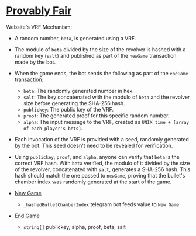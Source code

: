 # [Provably Fair](https://bullet-game.gitbook.io/bullet-game/architecture/provably-fair)
Website's VRF Mechanism:
- A random number, `beta`, is generated using a VRF.
- The modulo of `beta` divided by the size of the revolver is hashed with a random key (`salt`) and published as part of the `newGame` transaction made by the bot.
- When the game ends, the bot sends the following as part of the `endGame` transaction:
   - `beta`: The randomly generated number in hex.
   - `salt`: The key concatenated with the modulo of `beta` and the revolver size before generating the SHA-256 hash.
   - `publickey`: The public key of the VRF.
   - `proof`: The generated proof for this specific random number.
   - `alpha`: The input message to the VRF, created as `UNIX time + [array of each player's bets]`.
- Each invocation of the VRF is provided with a seed, randomly generated by the bot. This seed doesn't need to be revealed for verification.
- Using `publickey`, `proof`, and `alpha`, anyone can verify that `beta` is the correct VRF hash. With `beta` verified, the modulo of it divided by the size of the revolver, concatenated with `salt`, generates a SHA-256 hash. This hash should match the one passed to `newGame`, proving that the bullet's chamber index was randomly generated at the start of the game.

 - [New Game](https://etherscan.io/tx/0x4bba2ee49e7e045dd96347f69a79080f580a520d2ed1356b2adfeb034e424840)
    - `_hashedBulletChamberIndex` telegram bot feeds value to `New Game`
 - [End Game](https://etherscan.io/tx/0xbc9f77cc69c5c098f60d0f3128eaa96188b7cdffb3ad9382159f3aa736fba88c)
    - `string[]` publickey, alpha, proof, beta, salt